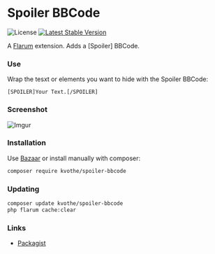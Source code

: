 # Spoiler BBCode

![License](https://img.shields.io/badge/license-MIT-blue.svg) [![Latest Stable Version](https://img.shields.io/packagist/v/kvothe/spoiler-bbcode.svg)](https://packagist.org/packages/kvothe/spoiler-bbcode)

A [Flarum](http://flarum.org) extension. Adds a [Spoiler] BBCode.

### Use
Wrap the tesxt or elements you want to hide with the Spoiler BBCode:

```
[SPOILER]Your Text.[/SPOILER]
```

### Screenshot
![Imgur](https://i.imgur.com/SFT5vxZ.gif)

### Installation

Use [Bazaar](https://discuss.flarum.org/d/5151-flagrow-bazaar-the-extension-marketplace) or install manually with composer:

```sh
composer require kvothe/spoiler-bbcode
```

### Updating

```sh
composer update kvothe/spoiler-bbcode
php flarum cache:clear
```

### Links

- [Packagist](https://packagist.org/packages/kvothe/spoiler-bbcode)
